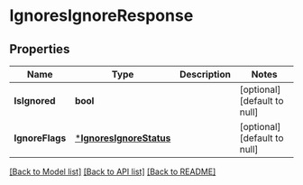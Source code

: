 # IgnoresIgnoreResponse

## Properties
Name | Type | Description | Notes
------------ | ------------- | ------------- | -------------
**IsIgnored** | **bool** |  | [optional] [default to null]
**IgnoreFlags** | [***IgnoresIgnoreStatus**](Ignores.IgnoreStatus.md) |  | [optional] [default to null]

[[Back to Model list]](../README.md#documentation-for-models) [[Back to API list]](../README.md#documentation-for-api-endpoints) [[Back to README]](../README.md)


